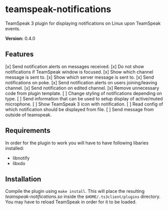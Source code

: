 # teamspeak-notifications
TeamSpeak 3 plugin for displaying notifications on Linux upon TeamSpeak events.

**Version:** 0.4.0

## Features
[x] Send notification alerts on messages received.
[x] Do not show notifications if TeamSpeak window is focused.
[x] Show which channel message is sent to.
[x] Show which server message is sent to.
[x] Send notifications on poke.
[x] Send notification alerts on users joining/leaving channel.
[x] Send notification on edited channel.
[x] Remove unnecessary code from plugin template.
[ ] Change styling of notifications depending on type.
[ ] Send information that can be used to setup display of active/muted
microphone.
[ ] Show TeamSpeak 3 icon with notification. 
[ ] Read config of which notification should be displayed from file.
[ ] Send message from outside of teamspeak.

## Requirements
In order for the plugin to work you will have to have following libaries
installed:

- libnotify
- libxdo

## Installation
Compile the plugin using `make install`.
This will place the resulting *teamspeak-notifications.so* inside the 
`$HOME/.ts3client/plugins` directory.
You may have to reload TeamSpeak in order for it to be loaded.

